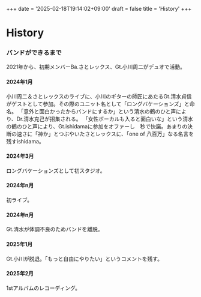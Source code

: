 +++
date = '2025-02-18T19:14:02+09:00'
draft = false
title = 'History'
+++

# History

### バンドができるまで

2021年から、初期メンバーBa.さとレックス、Gt.小川周二がデュオで活動。
#### 2024年1月
小川周二＆さとレックスのライブに、小川のギターの師匠にあたるGt.清水貞信がゲストとして参加。その際のユニット名として「ロングバケーションズ」と命名。
「意外と面白かったからバンドにするか」という清水の鶴のひと声により、Dr.清水克己が招集される。
「女性ボーカルも入ると面白いな」という清水の鶴のひと声により、Gt.ishidamaに参加をオファーし　秒で快諾。あまりの決断の速さに「神か」とつぶやいたさとレックスに、「one of 八百万」なる名言を残すishidama。

#### 2024年3月
ロングバケーションズとして初スタジオ。

#### 2024年n月
初ライブ。

#### 2024年n月
Gt.清水が体調不良のためバンドを離脱。

#### 2025年1月
Gt.小川が脱退。「もっと自由にやりたい」というコメントを残す。

#### 2025年2月
1stアルバムのレコーディング。
